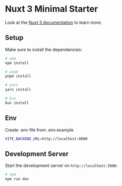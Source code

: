 # Nuxt 3 Minimal Starter

Look at the [Nuxt 3 documentation](https://nuxt.com/docs/getting-started/introduction) to learn more.

## Setup

Make sure to install the dependencies:

```bash
# npm
npm install

# pnpm
pnpm install

# yarn
yarn install

# bun
bun install
```

## Env
Create .env file from .env.example
```bash
VITE_BACKEND_URL=http://localhost:8080
```


## Development Server

Start the development server on `http://localhost:3000`:

```bash
# npm
npm run dev
```